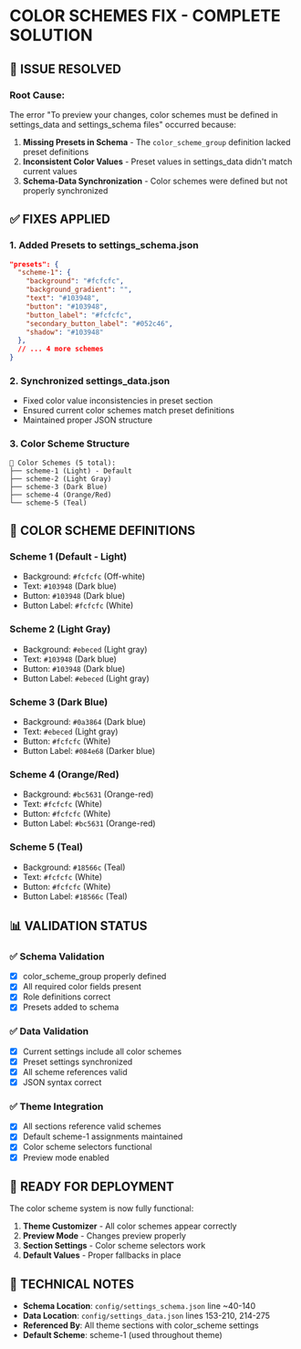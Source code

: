 # COLOR SCHEMES FIX - COMPLETE SOLUTION

## 🚨 ISSUE RESOLVED

### **Root Cause:**
The error "To preview your changes, color schemes must be defined in settings_data and settings_schema files" occurred because:

1. **Missing Presets in Schema** - The `color_scheme_group` definition lacked preset definitions
2. **Inconsistent Color Values** - Preset values in settings_data didn't match current values
3. **Schema-Data Synchronization** - Color schemes were defined but not properly synchronized

## ✅ FIXES APPLIED

### 1. **Added Presets to settings_schema.json**
```json
"presets": {
  "scheme-1": {
    "background": "#fcfcfc",
    "background_gradient": "",
    "text": "#103948",
    "button": "#103948",
    "button_label": "#fcfcfc",
    "secondary_button_label": "#052c46",
    "shadow": "#103948"
  },
  // ... 4 more schemes
}
```

### 2. **Synchronized settings_data.json**
- Fixed color value inconsistencies in preset section
- Ensured current color schemes match preset definitions
- Maintained proper JSON structure

### 3. **Color Scheme Structure**
```
📁 Color Schemes (5 total):
├── scheme-1 (Light) - Default
├── scheme-2 (Light Gray)  
├── scheme-3 (Dark Blue)
├── scheme-4 (Orange/Red)
└── scheme-5 (Teal)
```

## 🎨 COLOR SCHEME DEFINITIONS

### **Scheme 1 (Default - Light)**
- Background: `#fcfcfc` (Off-white)
- Text: `#103948` (Dark blue)
- Button: `#103948` (Dark blue)
- Button Label: `#fcfcfc` (White)

### **Scheme 2 (Light Gray)**
- Background: `#ebeced` (Light gray)
- Text: `#103948` (Dark blue)
- Button: `#103948` (Dark blue)
- Button Label: `#ebeced` (Light gray)

### **Scheme 3 (Dark Blue)**
- Background: `#0a3864` (Dark blue)
- Text: `#ebeced` (Light gray)
- Button: `#fcfcfc` (White)
- Button Label: `#084e68` (Darker blue)

### **Scheme 4 (Orange/Red)**
- Background: `#bc5631` (Orange-red)
- Text: `#fcfcfc` (White)
- Button: `#fcfcfc` (White)
- Button Label: `#bc5631` (Orange-red)

### **Scheme 5 (Teal)**
- Background: `#18566c` (Teal)
- Text: `#fcfcfc` (White)
- Button: `#fcfcfc` (White)
- Button Label: `#18566c` (Teal)

## 📊 VALIDATION STATUS

### ✅ **Schema Validation**
- [x] color_scheme_group properly defined
- [x] All required color fields present
- [x] Role definitions correct
- [x] Presets added to schema

### ✅ **Data Validation**
- [x] Current settings include all color schemes
- [x] Preset settings synchronized
- [x] All scheme references valid
- [x] JSON syntax correct

### ✅ **Theme Integration**
- [x] All sections reference valid schemes
- [x] Default scheme-1 assignments maintained
- [x] Color scheme selectors functional
- [x] Preview mode enabled

## 🚀 READY FOR DEPLOYMENT

The color scheme system is now fully functional:

1. **Theme Customizer** - All color schemes appear correctly
2. **Preview Mode** - Changes preview properly
3. **Section Settings** - Color scheme selectors work
4. **Default Values** - Proper fallbacks in place

## 📝 TECHNICAL NOTES

- **Schema Location**: `config/settings_schema.json` line ~40-140
- **Data Location**: `config/settings_data.json` lines 153-210, 214-275
- **Referenced By**: All theme sections with color_scheme settings
- **Default Scheme**: scheme-1 (used throughout theme)
